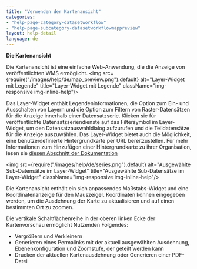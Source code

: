 ```yaml
---
title: "Verwenden der Kartenansicht"
categories:
- "help-page-category-datasetworkflow"
- "help-page-subcategory-datasetworkflowmappreview"
layout: help-detail
language: de
---
```


**Die Kartenansicht**

Die Kartenansicht ist eine einfache Web-Anwendung, die die Anzeige von veröffentlichten WMS ermöglicht.
<img src={require("/images/help/de/map_preview.png").default} alt="Layer-Widget mit Legende" title="Layer-Widget mit Legende" className="img-responsive img-inline-help"/>

Das Layer-Widget enthält Legendeninformationen, die Option zum Ein- und Ausschalten von Layern und die Option zum Filtern von Raster-Datensätzen für die Anzeige innerhalb einer Datensatzserie. Klicken sie für veröffentlichte Datensatzseriendienste auf das Filtersymbol im Layer-Widget, um den Datensatzauswahldialog aufzurufen und die Teildatensätze für die Anzeige auszuwählen. Das Layer-Widget bietet auch die Möglichkeit, eine benutzerdefinierte Hintergrundkarte per URL bereitzustellen. Für mehr Informationen zum Hinzufügen einer Hintergrundkarte zu ihrer Organisation, lesen sie [diesen Abschnitt der Dokumentation](../../users-roles-orgs/manage-orgs/2015-03-01-users-edit-organisation.md)

<img src={require("/images/help/de/series.png").default} alt="Ausgewählte Sub-Datensätze im Layer-Widget" title="Ausgewählte Sub-Datensätze im Layer-Widget" className="img-responsive img-inline-help"/>

Die Kartenansicht enthält ein sich anpassendes Maßstabs-Widget und eine Koordinatenanzeige für den Mauszeiger. Koordinaten können eingegeben werden, um die Ausdehnung der Karte zu aktualisieren und auf einen bestimmten Ort zu zoomen.

Die vertikale Schaltflächenreihe in der oberen linken Ecke der Kartenvorschau ermöglicht Nutzenden Folgendes:
  * Vergrößern und Verkleinern
  * Generieren eines Permalinks mit der aktuell ausgewählten Ausdehnung, Ebenenkonfiguration und Zoomstufe, der geteilt werden kann
  * Drucken der aktuellen Kartenausdehnung oder Generieren einer PDF-Datei
